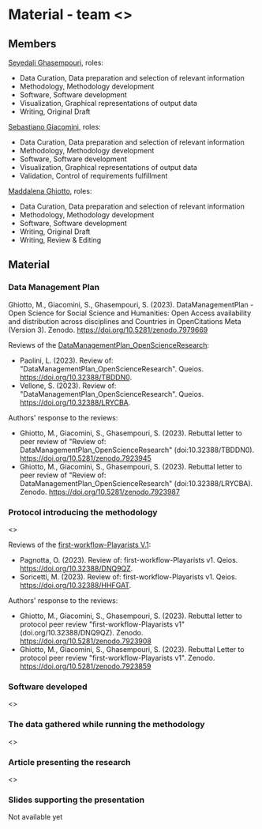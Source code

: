 # Material - team <<name of the team>>

## Members
[Seyedali Ghasempouri](https://github.com/ghasempouri1984), roles:
* Data Curation, Data preparation and selection of relevant information
* Methodology, Methodology development
* Software, Software development
* Visualization, Graphical representations of output data
* Writing, Original Draft

[Sebastiano Giacomini](https://github.com/Sebastiano-G), roles:
* Data Curation, Data preparation and selection of relevant information
* Methodology, Methodology development
* Software, Software development
* Visualization, Graphical representations of output data
* Validation, Control of requirements fulfillment

[Maddalena Ghiotto](https://github.com/MaddaGh), roles:
* Data Curation, Data preparation and selection of relevant information
* Methodology, Methodology development
* Software, Software development
* Writing, Original Draft
* Writing, Review & Editing

## Material

### Data Management Plan
Ghiotto, M., Giacomini, S., Ghasempouri, S. (2023). DataManagementPlan - Open Science for Social Science and Humanities: Open Access availability and distribution across disciplines and Countries in OpenCitations Meta (Version 3). Zenodo. https://doi.org/10.5281/zenodo.7979669

Reviews of the [DataManagementPlan_OpenScienceResearch](https://doi.org/10.5281/zenodo.7809055):
* Paolini, L. (2023). Review of: "DataManagementPlan_OpenScienceResearch". Queios. https://doi.org/10.32388/TBDDN0.
* Vellone, S. (2023). Review of: "DataManagementPlan_OpenScienceResearch". Queios. https://doi.org/10.32388/LRYCBA.

Authors' response to the reviews:
* Ghiotto, M., Giacomini, S., Ghasempouri, S. (2023). Rebuttal letter to peer review of "Review of: DataManagementPlan_OpenScienceResearch" (doi:10.32388/TBDDN0). https://doi.org/10.5281/zenodo.7923945
* Ghiotto, M., Giacomini, S., Ghasempouri, S. (2023). Rebuttal letter to peer review of "Review of: DataManagementPlan_OpenScienceResearch" (doi:10.32388/LRYCBA). Zenodo. https://doi.org/10.5281/zenodo.7923987
  


### Protocol introducing the methodology
<<Bibliographic reference in APA style of the last version>>

Reviews of the [first-workflow-Playarists V.1](dx.doi.org/10.17504/protocols.io.5jyl8jo1rg2w/v1):
* Pagnotta, O. (2023). Review of: first-workflow-Playarists v1. Qeios. https://doi.org/10.32388/DNQ9QZ.
* Soricetti, M. (2023). Review of: first-workflow-Playarists v1. Qeios. https://doi.org/10.32388/HHFGAT.

Authors' response to the reviews:
* Ghiotto, M., Giacomini, S., Ghasempouri, S. (2023). Rebuttal letter to protocol peer review "first-workflow-Playarists v1" (doi.org/10.32388/DNQ9QZ). Zenodo. https://doi.org/10.5281/zenodo.7923908
* Ghiotto, M., Giacomini, S., Ghasempouri, S. (2023). Rebuttal Letter to protocol peer review "first-workflow-Playarists v1". Zenodo. https://doi.org/10.5281/zenodo.7923859


### Software developed
<<Bibliographic reference in APA style of the last version>>


### The data gathered while running the methodology
<<Bibliographic reference in APA style of the last version>>


### Article presenting the research
<<Bibliographic reference in APA style of the last version>>


### Slides supporting the presentation
Not available yet
